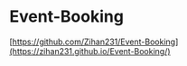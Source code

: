 # Event-Booking

[https://github.com/Zihan231/Event-Booking](https://zihan231.github.io/Event-Booking/)
